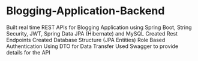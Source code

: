 # Blogging-Application-Backend
Built real time REST APIs for Blogging Application using Spring Boot, String Security, JWT, Spring Data JPA (Hibernate) and MySQL
Created Rest Endpoints
Created Database Structure (JPA Entities)
Role Based Authentication
Using DTO for Data Transfer
Used Swagger to provide details for the API
